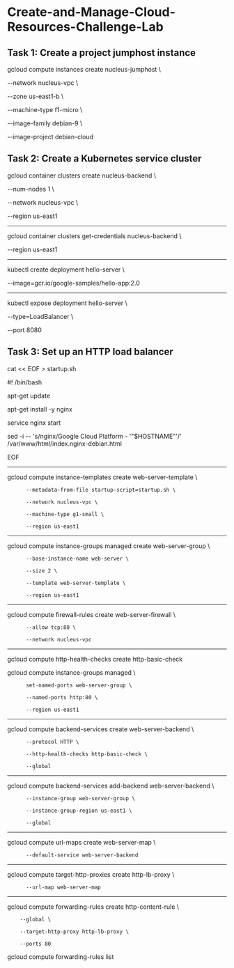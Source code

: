 # Create-and-Manage-Cloud-Resources-Challenge-Lab


Task 1: Create a project jumphost instance
------------------------------------------------

gcloud compute instances create nucleus-jumphost \

  --network nucleus-vpc \
  
  --zone us-east1-b  \
  
  --machine-type f1-micro  \
  
  --image-family debian-9  \
  
  --image-project debian-cloud
  

Task 2: Create a Kubernetes service cluster
-------------------------------------------
  
gcloud container clusters create nucleus-backend \
 
--num-nodes 1 \
 
--network nucleus-vpc \
 
--region us-east1
          

-----------------------------------------------------------------------------------
gcloud container clusters get-credentials nucleus-backend \

--region us-east1
 

-----------------------------------------------------------------------------------
kubectl create deployment hello-server \

--image=gcr.io/google-samples/hello-app:2.0


----------------------------------------------------------------------------------
kubectl expose deployment hello-server \

--type=LoadBalancer \
          
--port 8080


Task 3: Set up an HTTP load balancer
--------------------------------------------

cat << EOF > startup.sh

#! /bin/bash

apt-get update

apt-get install -y nginx

service nginx start

sed -i -- 's/nginx/Google Cloud Platform - '"\$HOSTNAME"'/' /var/www/html/index.nginx-debian.html

EOF


-----------------------------------------------------------------------------------------------------------
gcloud compute instance-templates create web-server-template \

          --metadata-from-file startup-script=startup.sh \
          
          --network nucleus-vpc \
          
          --machine-type g1-small \
          
          --region us-east1


-----------------------------------------------------------------------------------------------------------
gcloud compute instance-groups managed create web-server-group \

          --base-instance-name web-server \
          
          --size 2 \
          
          --template web-server-template \
          
          --region us-east1


------------------------------------------------------------------------------------------------------------
gcloud compute firewall-rules create web-server-firewall \

          --allow tcp:80 \
          
          --network nucleus-vpc


-------------------------------------------------------------------------------------------------------------
gcloud compute http-health-checks create http-basic-check

gcloud compute instance-groups managed \

          set-named-ports web-server-group \
          
          --named-ports http:80 \
          
          --region us-east1     


-------------------------------------------------------------------------------------------------------------
gcloud compute backend-services create web-server-backend \

          --protocol HTTP \
          
          --http-health-checks http-basic-check \
          
          --global      


------------------------------------------------------------------------------------------------------------
gcloud compute backend-services add-backend web-server-backend \

          --instance-group web-server-group \
          
          --instance-group-region us-east1 \
          
          --global


------------------------------------------------------------------------------------------------------------
gcloud compute url-maps create web-server-map \

          --default-service web-server-backend


------------------------------------------------------------------------------------------------------------
gcloud compute target-http-proxies create http-lb-proxy \

          --url-map web-server-map


------------------------------------------------------------------------------------------------------------
gcloud compute forwarding-rules create http-content-rule \

        --global \
        
        --target-http-proxy http-lb-proxy \
        
        --ports 80
        
gcloud compute forwarding-rules list



      
